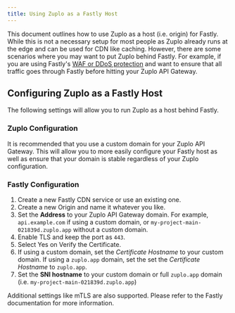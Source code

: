 ```yaml
---
title: Using Zuplo as a Fastly Host
---
```


This document outlines how to use Zuplo as a host (i.e. origin) for Fastly.
While this is not a necessary setup for most people as Zuplo already runs at the
edge and can be used for CDN like caching. However, there are some scenarios
where you may want to put Zuplo behind Fastly. For example, if you are using
Fastly's [WAF or DDoS protection](./waf-ddos-fastly.md) and want to ensure that
all traffic goes through Fastly before hitting your Zuplo API Gateway.

## Configuring Zuplo as a Fastly Host

The following settings will allow you to run Zuplo as a host behind Fastly.

### Zuplo Configuration

It is recommended that you use a custom domain for your Zuplo API Gateway. This
will allow you to more easily configure your Fastly host as well as ensure that
your domain is stable regardless of your Zuplo configuration.

### Fastly Configuration

1. Create a new Fastly CDN service or use an existing one.
2. Create a new Origin and name it whatever you like.
3. Set the **Address** to your Zuplo API Gateway domain. For example,
   `api.example.com` if using a custom domain, or
   `my-project-main-021839d.zuplo.app` without a custom domain.
4. Enable TLS and keep the port as `443`.
5. Select Yes on Verify the Certificate.
6. If using a custom domain, set the _Certificate Hostname_ to your custom
   domain. If using a `zuplo.app` domain, set the set the _Certificate Hostname_
   to `zuplo.app`.
7. Set the **SNI hostname** to your custom domain or full `zuplo.app` domain
   (i.e. `my-project-main-021839d.zuplo.app`)

Additional settings like mTLS are also supported. Please refer to the Fastly
documentation for more information.
